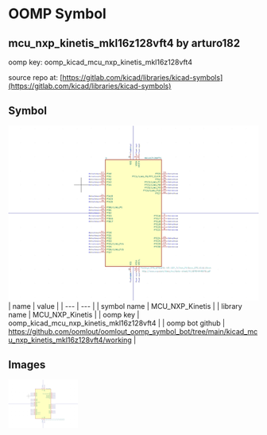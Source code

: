 # OOMP Symbol  
## mcu_nxp_kinetis_mkl16z128vft4  by arturo182  
  
oomp key: oomp_kicad_mcu_nxp_kinetis_mkl16z128vft4  
  
source repo at: [https://gitlab.com/kicad/libraries/kicad-symbols](https://gitlab.com/kicad/libraries/kicad-symbols)  
## Symbol  
  
[![working.png](working_600.png)](working.png)  
| name | value | 
| --- | --- | 
| symbol name | MCU_NXP_Kinetis | 
| library name | MCU_NXP_Kinetis | 
| oomp key | oomp_kicad_mcu_nxp_kinetis_mkl16z128vft4 | 
| oomp bot github | https://github.com/oomlout/oomlout_oomp_symbol_bot/tree/main/kicad_mcu_nxp_kinetis_mkl16z128vft4/working | 
## Images  
  
[![working.png](working_140.png)](working.png)  
